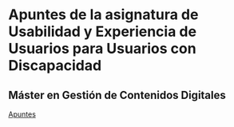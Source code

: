 # Apuntes de la asignatura de Usabilidad y Experiencia de Usuarios para Usuarios con Discapacidad
## Máster en Gestión de Contenidos Digitales

[Apuntes](https://mireiaub.github.io/ueu2022/index.html)

